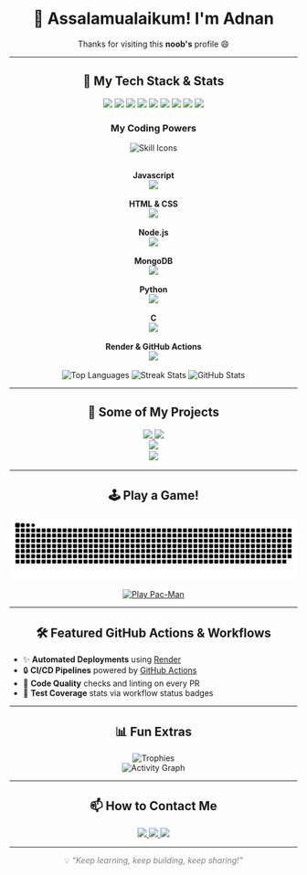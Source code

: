 <h1 align="center">👋 Assalamualaikum! I'm Adnan</h1>
<p align="center">Thanks for visiting this <b>noob's</b> profile 😄</p>

---

<h2 align="center">🚀 My Tech Stack & Stats</h2>

<p align="center">
  <img src="https://img.shields.io/badge/Javascript-F7DF1E?style=for-the-badge&logo=javascript&logoColor=323330" />
  <img src="https://img.shields.io/badge/HTML-E34F26?style=for-the-badge&logo=html5&logoColor=fff" />
  <img src="https://img.shields.io/badge/CSS-1572B6?style=for-the-badge&logo=css3&logoColor=fff" />
  <img src="https://img.shields.io/badge/Node.js-339933?style=for-the-badge&logo=nodedotjs&logoColor=fff" />
  <img src="https://img.shields.io/badge/MongoDB-47A248?style=for-the-badge&logo=mongodb&logoColor=fff" />
  <img src="https://img.shields.io/badge/Render-46E3B7?style=for-the-badge&logo=render&logoColor=fff" />
  <img src="https://img.shields.io/badge/GitHub-181717?style=for-the-badge&logo=github" />
  <img src="https://img.shields.io/badge/Python-3776AB?style=for-the-badge&logo=python&logoColor=fff" />
  <img src="https://img.shields.io/badge/C-00599C?style=for-the-badge&logo=c&logoColor=fff" />
</p>

<!-- Beautiful Skill Stats Section -->
<h3 align="center">My Coding Powers</h3>
<p align="center">
  <img src="https://skillicons.dev/icons?i=js,html,css,nodejs,mongodb,python,c,github" alt="Skill Icons" /><br><br>
</p>
<p align="center">
  <b>Javascript</b>
  <br>
  <img src="https://img.shields.io/badge/Level-Expert-brightgreen?style=for-the-badge">
</p>
<p align="center">
  <b>HTML & CSS</b>
  <br>
  <img src="https://img.shields.io/badge/Level-Expert-brightgreen?style=for-the-badge">
</p>
<p align="center">
  <b>Node.js</b>
  <br>
  <img src="https://img.shields.io/badge/Level-Advanced-yellow?style=for-the-badge">
</p>
<p align="center">
  <b>MongoDB</b>
  <br>
  <img src="https://img.shields.io/badge/Level-Intermediate-blue?style=for-the-badge">
</p>
<p align="center">
  <b>Python</b>
  <br>
  <img src="https://img.shields.io/badge/Level-Learning-lightgrey?style=for-the-badge">
</p>
<p align="center">
  <b>C</b>
  <br>
  <img src="https://img.shields.io/badge/Level-Learning-lightgrey?style=for-the-badge">
</p>
<p align="center">
  <b>Render & GitHub Actions</b>
  <br>
  <img src="https://img.shields.io/badge/Level-DevOps%20Enthusiast-blueviolet?style=for-the-badge">
</p>

<!-- GitHub Readme Stats -->
<p align="center">
  <img src="https://github-readme-stats.vercel.app/api/top-langs/?username=AdnanDLuffy&layout=compact&theme=radical&hide_border=true" alt="Top Languages" />
  <img src="https://streak-stats.demolab.com?user=AdnanDLuffy&theme=radical&hide_border=true&date_format=M%20j%5B%2C%20Y%5D" alt="Streak Stats" />
  <img src="https://github-readme-stats.vercel.app/api?username=AdnanDLuffy&show_icons=true&theme=radical&hide_border=true" alt="GitHub Stats" />
</p>

---

<h2 align="center">🌟 Some of My Projects</h2>
<p align="center">
  <a href="https://github.com/AdnanDLuffy/AniPub" target="_blank">
    <img src="https://img.shields.io/badge/AniPub-Repo-282C34?style=for-the-badge&logo=github&logoColor=F7DF1E" />
  </a>
  <a href="https://anipub.onrender.com/" target="_blank">
    <img src="https://img.shields.io/badge/AniPub-Live-0CCE6B?style=for-the-badge&logo=render&logoColor=white" />
  </a>
  <br>
  <a href="https://github.com/AdnanDLuffy/MDA-Server" target="_blank">
    <img src="https://img.shields.io/badge/MDA--Server-Repo-FF5555?style=for-the-badge&logo=github&logoColor=white" />
  </a>
  <br>
  <a href="https://github.com/AdnanDLuffy/Grapify" target="_blank">
    <img src="https://img.shields.io/badge/Grapify-Repo-3776AB?style=for-the-badge&logo=github&logoColor=white" />
  </a>
</p>

---

<h2 align="center">🕹️ Play a Game!</h2>
<p align="center">
  <!-- Snake Game (SVG-based, auto-animated) -->
  <img src="https://raw.githubusercontent.com/Platane/snk/output/github-contribution-grid-snake.svg" alt="snake" style="max-width: 100%;">
</p>

<!-- Optionally, for a Pac-Man game embed, you can link to an online Pac-Man game: -->
<p align="center">
  <a href="https://www.google.com/search?q=pacman+game" target="_blank">
    <img src="https://img.shields.io/badge/PacMan-Play%20Online-yellow?style=for-the-badge&logo=google-chrome&logoColor=white" alt="Play Pac-Man" />
  </a>
</p>

---

<h2 align="center">🛠️ Featured GitHub Actions & Workflows</h2>
<ul>
  <li>✨ <b>Automated Deployments</b> using <a href="https://render.com/" target="_blank">Render</a></li>
  <li>🔒 <b>CI/CD Pipelines</b> powered by <a href="https://github.com/features/actions" target="_blank">GitHub Actions</a></li>
  <li>🧹 <b>Code Quality</b> checks and linting on every PR</li>
  <li>🚦 <b>Test Coverage</b> stats via workflow status badges</li>
</ul>

---

<h2 align="center">📊 Fun Extras</h2>
<p align="center">
  <img src="https://github-profile-trophy.vercel.app/?username=AdnanDLuffy&theme=radical&column=4&margin-w=18&margin-h=15" alt="Trophies" />
  <br>
  <img src="https://activity-graph.herokuapp.com/graph?username=AdnanDLuffy&theme=radical&hide_border=true" alt="Activity Graph" />
</p>

---

<h2 align="center">📫 How to Contact Me</h2>
<p align="center">
  <a href="https://www.facebook.com/WallaHabibi.Adnan" target="_blank">
    <img src="https://img.shields.io/badge/Facebook-1877F2?style=for-the-badge&logo=facebook&logoColor=white" />
  </a>
  <a href="https://www.instagram.com/adnand.luffy" target="_blank">
    <img src="https://img.shields.io/badge/Instagram-E4405F?style=for-the-badge&logo=instagram&logoColor=white" />
  </a>
  <a href="https://github.com/AdnanDLuffy" target="_blank">
    <img src="https://img.shields.io/badge/GitHub-181717?style=for-the-badge&logo=github" />
  </a>
</p>

---

<p align="center" style="color:gray;">💡 <i>“Keep learning, keep building, keep sharing!”</i></p>

